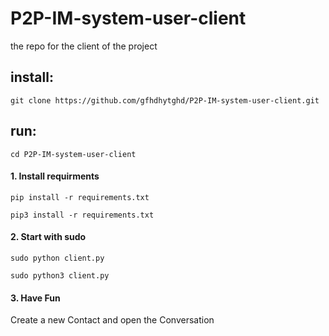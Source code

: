 # P2P-IM-system-user-client
the repo for the client of the project


## install:
```
git clone https://github.com/gfhdhytghd/P2P-IM-system-user-client.git
```

## run:
```
cd P2P-IM-system-user-client
```

#### 1. Install requirments
```
pip install -r requirements.txt
```
```
pip3 install -r requirements.txt
```

#### 2. Start with sudo
```
sudo python client.py
```
```
sudo python3 client.py
```

#### 3. Have Fun
Create a new Contact and open the Conversation
